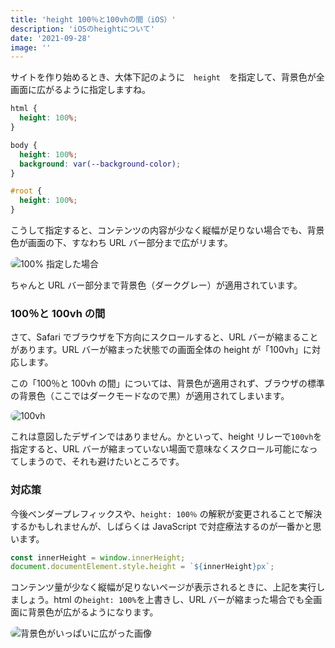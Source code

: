 ```yaml
---
title: 'height 100％と100vhの間（iOS）'
description: 'iOSのheightについて'
date: '2021-09-28'
image: ''
---
```


サイトを作り始めるとき、大体下記のように　`height`　を指定して、背景色が全画面に広がるように指定しますね。

```css
html {
  height: 100%;
}

body {
  height: 100%;
  background: var(--background-color);
}

#root {
  height: 100%;
}
```

こうして指定すると、コンテンツの内容が少なく縦幅が足りない場合でも、背景色が画面の下、すなわち URL バー部分まで広がリます。

<img src="../images/2021/100percent.jpg" style="object-fit: contain;border-radius: 10px;" alt='100% 指定した場合'>

ちゃんと URL バー部分まで背景色（ダークグレー）が適用されています。

### 100％と 100vh の間

さて、Safari でブラウザを下方向にスクロールすると、URL バーが縮まることがあります。URL バーが縮まった状態での画面全体の height が「100vh」に対応します。

この「100％と 100vh の間」については、背景色が適用されず、ブラウザの標準の背景色（ここではダークモードなので黒）が適用されてしまいます。

<img src="../images/2021/100vh.jpg" style="object-fit: contain;border-radius: 10px;" alt='100vh'>

これは意図したデザインではありません。かといって、height リレーで`100vh`を指定すると、URL バーが縮まっていない場面で意味なくスクロール可能になってしまうので、それも避けたいところです。

### 対応策

今後ベンダープレフィックスや、`height: 100％` の解釈が変更されることで解決するかもしれませんが、しばらくは JavaScript で対症療法するのが一番かと思います。

```js
const innerHeight = window.innerHeight;
document.documentElement.style.height = `${innerHeight}px`;
```

コンテンツ量が少なく縦幅が足りないページが表示されるときに、上記を実行しましょう。html の`height: 100%`を上書きし、URL バーが縮まった場合でも全画面に背景色が広がるようになります。

<img src="../images/2021/100vh_ok.jpg" style="object-fit: contain;border-radius: 10px;" alt='背景色がいっぱいに広がった画像'>
